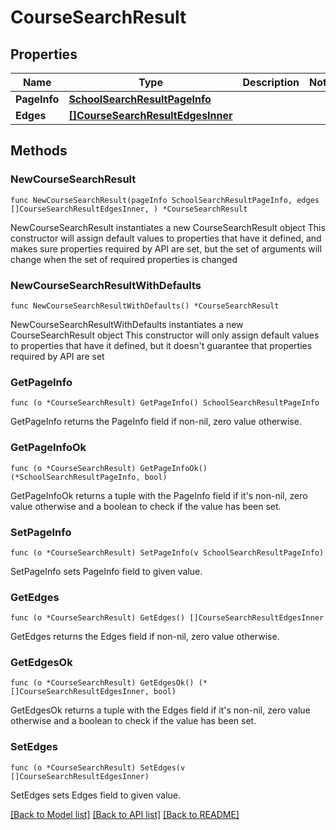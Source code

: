 # CourseSearchResult

## Properties

Name | Type | Description | Notes
------------ | ------------- | ------------- | -------------
**PageInfo** | [**SchoolSearchResultPageInfo**](SchoolSearchResultPageInfo.md) |  | 
**Edges** | [**[]CourseSearchResultEdgesInner**](CourseSearchResultEdgesInner.md) |  | 

## Methods

### NewCourseSearchResult

`func NewCourseSearchResult(pageInfo SchoolSearchResultPageInfo, edges []CourseSearchResultEdgesInner, ) *CourseSearchResult`

NewCourseSearchResult instantiates a new CourseSearchResult object
This constructor will assign default values to properties that have it defined,
and makes sure properties required by API are set, but the set of arguments
will change when the set of required properties is changed

### NewCourseSearchResultWithDefaults

`func NewCourseSearchResultWithDefaults() *CourseSearchResult`

NewCourseSearchResultWithDefaults instantiates a new CourseSearchResult object
This constructor will only assign default values to properties that have it defined,
but it doesn't guarantee that properties required by API are set

### GetPageInfo

`func (o *CourseSearchResult) GetPageInfo() SchoolSearchResultPageInfo`

GetPageInfo returns the PageInfo field if non-nil, zero value otherwise.

### GetPageInfoOk

`func (o *CourseSearchResult) GetPageInfoOk() (*SchoolSearchResultPageInfo, bool)`

GetPageInfoOk returns a tuple with the PageInfo field if it's non-nil, zero value otherwise
and a boolean to check if the value has been set.

### SetPageInfo

`func (o *CourseSearchResult) SetPageInfo(v SchoolSearchResultPageInfo)`

SetPageInfo sets PageInfo field to given value.


### GetEdges

`func (o *CourseSearchResult) GetEdges() []CourseSearchResultEdgesInner`

GetEdges returns the Edges field if non-nil, zero value otherwise.

### GetEdgesOk

`func (o *CourseSearchResult) GetEdgesOk() (*[]CourseSearchResultEdgesInner, bool)`

GetEdgesOk returns a tuple with the Edges field if it's non-nil, zero value otherwise
and a boolean to check if the value has been set.

### SetEdges

`func (o *CourseSearchResult) SetEdges(v []CourseSearchResultEdgesInner)`

SetEdges sets Edges field to given value.



[[Back to Model list]](../README.md#documentation-for-models) [[Back to API list]](../README.md#documentation-for-api-endpoints) [[Back to README]](../README.md)


